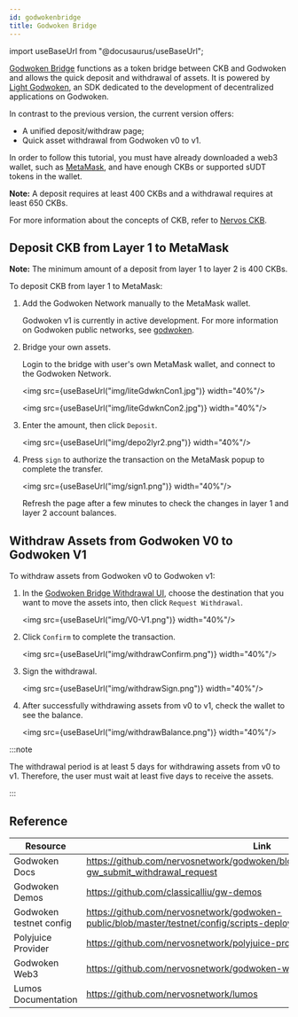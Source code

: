 ```yaml
---
id: godwokenbridge
title: Godwoken Bridge
---
```


import useBaseUrl from "@docusaurus/useBaseUrl";

[Godwoken Bridge](https://testnet.bridge.godwoken.io/#/v1/) functions as a token bridge between CKB and Godwoken and allows the quick deposit and withdrawal of assets. It is powered by [Light Godwoken](https://github.com/zhangyouxin/light-godwoken), an SDK dedicated to the development of decentralized applications on Godwoken.

In contrast to the previous version, the current version offers:
- A unified deposit/withdraw page;
- Quick asset withdrawal from Godwoken v0 to v1.

In order to follow this tutorial, you must have already downloaded a web3 wallet, such as [MetaMask](https://metamask.io/), and have enough CKBs or supported sUDT tokens in the wallet.

**Note:** A deposit requires at least 400 CKBs and a withdrawal requires at least 650 CKBs.

For more information about the concepts of CKB, refer to [Nervos CKB](https://docs.nervos.org/docs/basics/introduction).

## Deposit CKB from Layer 1 to MetaMask

**Note:** The minimum amount of a deposit from layer 1 to layer 2 is 400 CKBs.

To deposit CKB from layer 1 to MetaMask:

1. Add the Godwoken Network manually to the MetaMask wallet. 

   Godwoken v1 is currently in active development. For more information on Godwoken public networks, see [godwoken](https://github.com/nervosnetwork/godwoken-info).

2. Bridge your own assets.

   Login to the bridge with user's own MetaMask wallet, and connect to the Godwoken Network. 

   <img src={useBaseUrl("img/liteGdwknCon1.jpg")}  width="40%"/>

   <img src={useBaseUrl("img/liteGdwknCon2.jpg")}  width="40%"/>

3. Enter the amount, then click `Deposit`.

   <img src={useBaseUrl("img/depo2lyr2.png")}  width="40%"/>

4. Press `sign` to authorize the transaction on the MetaMask popup to complete the transfer. 

   <img src={useBaseUrl("img/sign1.png")}  width="40%"/>

   Refresh the page after a few minutes to check the changes in layer 1 and layer 2 account balances. 

## Withdraw Assets from Godwoken V0 to Godwoken V1

To withdraw assets from Godwoken v0 to Godwoken v1:

1. In the [Godwoken Bridge Withdrawal UI](https://testnet.bridge.godwoken.io/#/v0), choose the destination that you want to move the assets into, then click `Request Withdrawal`. 

   <img src={useBaseUrl("img/V0-V1.png")}  width="40%"/>

2. Click `Confirm` to complete the transaction.

   <img src={useBaseUrl("img/withdrawConfirm.png")}  width="40%"/>

3. Sign the withdrawal.

   <img src={useBaseUrl("img/withdrawSign.png")}  width="40%"/>

4. After successfully withdrawing assets from v0 to v1, check the wallet to see the balance.

   <img src={useBaseUrl("img/withdrawBalance.png")}  width="40%"/>

:::note

The withdrawal period is at least 5 days for withdrawing assets from v0 to v1. Therefore, the user must wait at least five days to receive the assets.

:::

 ## Reference

| Resource                | Link                                                         |
| ----------------------- | ------------------------------------------------------------ |
| Godwoken Docs           | https://github.com/nervosnetwork/godwoken/blob/develop/docs/RPC.md#method-gw_submit_withdrawal_request |
| Godwoken Demos          | https://github.com/classicalliu/gw-demos                     |
| Godwoken testnet config | https://github.com/nervosnetwork/godwoken-public/blob/master/testnet/config/scripts-deploy-result.json |
| Polyjuice Provider      | https://github.com/nervosnetwork/polyjuice-provider          |
| Godwoken Web3           | https://github.com/nervosnetwork/godwoken-web3#godwoken-web3-api |
| Lumos Documentation     | https://github.com/nervosnetwork/lumos                       |

